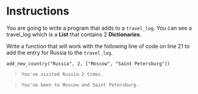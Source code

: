 # Instructions

You are going to write a program that adds to a `travel_log`. You can see a travel_log which is a **List** that contains 2 **Dictionaries**. 

Write a function that will work with the following line of code on line 21 to add the entry for Russia to the `travel_log`. 

```
add_new_country("Russia", 2, ["Moscow", "Saint Petersburg"])
```

> `You've visited Russia 2 times.`

> `You've been to Moscow and Saint Petersburg.`



